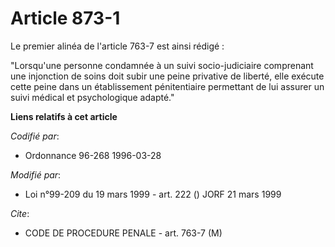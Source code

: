 # Article 873-1

Le premier alinéa de l'article 763-7 est ainsi rédigé :

"Lorsqu'une personne condamnée à un suivi socio-judiciaire comprenant une injonction de soins doit subir une peine privative
de liberté, elle exécute cette peine dans un établissement pénitentiaire permettant de lui assurer un suivi médical et
psychologique adapté."

**Liens relatifs à cet article**

_Codifié par_:

  - Ordonnance 96-268 1996-03-28

_Modifié par_:

  - Loi n°99-209 du 19 mars 1999 - art. 222 () JORF 21 mars 1999

_Cite_:

  - CODE DE PROCEDURE PENALE - art. 763-7 (M)
